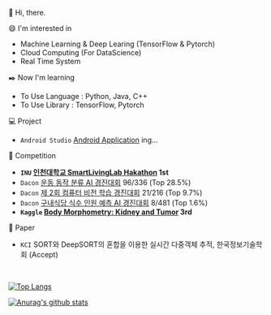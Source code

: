 :wave: Hi, there.

:smile: I'm interested in
 - Machine Learning & Deep Learing (TensorFlow & Pytorch)
 - Cloud Computing (For DataScience)
 - Real Time System

:black_nib: Now I'm learning
 - To Use Language : Python, Java, C++
 - To Use Library : TensorFlow, Pytorch

:computer: Project
 - `Android Studio` [Android Application](https://github.com/anima0729/DoITMakeApplication) ing...

:triangular_flag_on_post: Competition
 - **`INU` [인천대학교 SmartLivingLab Hakathon](https://github.com/anima0729/INU-SmartLivingLabHakathon) 1st**
 - `Dacon` [운동 동작 분류 AI 경진대회](https://www.dacon.io/competitions/official/235689/overview/description/) 96/336 (Top 28.5%)
 - `Dacon`  [제 2회 컴퓨터 비전 학습 경진대회](https://dacon.io/competitions/official/235697/overview/description/) 21/216 (Top 9.7%)
 - `Dacon` [구내식당 식수 인원 예측 AI 경진대회](https://dacon.io/competitions/official/235743/overview/description) 8/481 (Top 1.6%)
 - **`Kaggle` [Body Morphometry: Kidney and Tumor](https://www.kaggle.com/c/body-morphometry-kidney-and-tumor) 3rd**

:page_facing_up: Paper
- `KCI` SORT와 DeepSORT의 혼합을 이용한 실시간 다중객체 추적, 한국정보기술학회 (Accept)

<br>

[![Top Langs](https://github-readme-stats.vercel.app/api/top-langs/?username=anima0729&layout=compact)](https://github.com/anuraghazra/github-readme-stats)
 
[![Anurag's github stats](https://github-readme-stats.vercel.app/api?username=anima0729)](https://github.com/anuraghazra/github-readme-stats)


